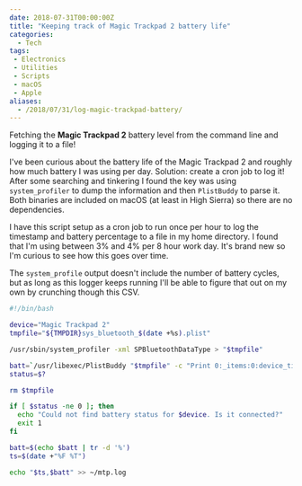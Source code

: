 ```yaml
---
date: 2018-07-31T00:00:00Z
title: "Keeping track of Magic Trackpad 2 battery life"
categories:
  - Tech
tags:
 - Electronics
 - Utilities
 - Scripts
 - macOS
 - Apple
aliases:
  - /2018/07/31/log-magic-trackpad-battery/
---
```


Fetching the **Magic Trackpad 2** battery level from the command line and logging it to a file!

<!--more-->

I've been curious about the battery life of the Magic Trackpad 2 and roughly how much battery I was using per day. Solution: create a cron job to log it! After some searching and tinkering I found the key was using `system_profiler` to dump the information and then `PlistBuddy` to parse it. Both binaries are included on macOS (at least in High Sierra) so there are no dependencies.

I have this script setup as a cron job to run once per hour to log the timestamp and battery percentage to a file in my home directory. I found that I'm using between 3% and 4% per 8 hour work day. It's brand new so I'm curious to see how this goes over time.

The `system_profile` output doesn't include the number of battery cycles, but as long as this logger keeps running I'll be able to figure that out on my own by crunching though this CSV.

```bash
#!/bin/bash

device="Magic Trackpad 2"
tmpfile="${TMPDIR}sys_bluetooth_$(date +%s).plist"

/usr/sbin/system_profiler -xml SPBluetoothDataType > "$tmpfile"

batt=`/usr/libexec/PlistBuddy "$tmpfile" -c "Print 0:_items:0:device_title:0:'$device':device_batteryPercent"`
status=$?

rm $tmpfile

if [ $status -ne 0 ]; then
  echo "Could not find battery status for $device. Is it connected?"
  exit 1
fi

batt=$(echo $batt | tr -d '%')
ts=$(date +"%F %T")

echo "$ts,$batt" >> ~/mtp.log
```

